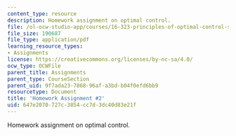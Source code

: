 ```yaml
---
content_type: resource
description: Homework assignment on optimal control.
file: /ol-ocw-studio-app/courses/16-323-principles-of-optimal-control-spring-2008/647e2070727c3854cc7d3dc40d83e21f_assn2.pdf
file_size: 190687
file_type: application/pdf
learning_resource_types:
- Assignments
license: https://creativecommons.org/licenses/by-nc-sa/4.0/
ocw_type: OCWFile
parent_title: Assignments
parent_type: CourseSection
parent_uid: 9f7ada23-7868-96af-a3bd-b04f0efd6bb9
resourcetype: Document
title: 'Homework Assignment #2'
uid: 647e2070-727c-3854-cc7d-3dc40d83e21f
---
```

Homework assignment on optimal control.